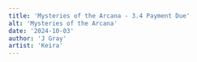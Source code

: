 ```yaml
---
title: 'Mysteries of the Arcana - 3.4 Payment Due'
alt: 'Mysteries of the Arcana'
date: '2024-10-03'
author: 'J Gray'
artist: 'Keira'
---
```

